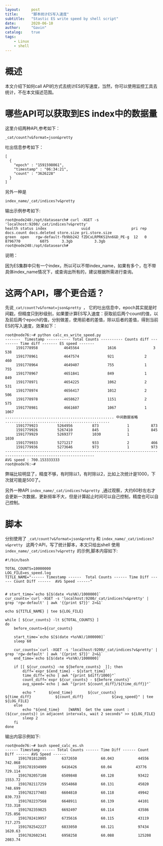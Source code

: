 ```yaml
---
layout:     post
title:      "脚本统计ES写入速度"
subtitle:   "Stastic ES write speed by shell script"
date:       2020-06-10
author:     "Gavin"
catalog:    true
tags:
    - Linux
    - shell
---
```



# 概述

本文介绍下如何call API的方式去统计ES的写速度，当然，你可以使用监控工具去统计，不在本文描述范围。


# 哪些API可以获取到ES index中的数据量

这里介绍两种API,参考如下：

```
_cat/count?v&format=json&pretty
```

吐出信息参考如下：


```
[
  {
    "epoch" : "1591598061",
    "timestamp" : "06:34:21",
    "count" : "3626228"
  }
]
```

另外一种是

```
index_name/_cat/indices?v&pretty
```

输出示例参考如下:


```
root@node248:/opt/datasearch# curl -XGET -s 'localhost:9200/_cat/indices?v&pretty'
health status index                uuid                   pri rep docs.count docs.deleted store.size pri.store.size
green  open   rgw-default-fb9bb242 fZDCxLRPRKS1hn6GD_PE-g  12   0    8796770         6075      3.3gb          3.3gb
root@node248:/opt/datasearch# 
```

说明：

因为ES集群中只有一个index，所以可以不带index_name，如果有多个，在不带具体index_name情况下，或查询出所有的，建议根据所需进行查询。



# 这两个API，哪个更合适？

先说```_cat/count?v&format=json&pretty ```， 它的吐出信息中，epoch其实就是时间戳，但精度只到秒级别，如果要计算ES写入速度：获取前后两个count的值，以及前后两个epoch的值，分别做差，使用前者的差值，除以后者的差值，得到当前ES的写入速度，效果如下：


```
root@node76:~# python calc_es_write_speed.py 
-------  Timestamp ----------- Total Counts ---------- Counts diff --------- Time diff ------- ES speed -------
	 1591778958 	       4645564 		       1616  	        	3 		  538
	 1591778961 	       4647574 		       921  			2 		  460
	 1591778964 	       4649407 		       755  			1 		  755
	 1591778967 	       4651841 		       849  			1 		  849
	 1591778971 	       4654225 		       1062  			2 		  531
	 1591778974 	       4656417 		       1012  			2 		  506
	 1591778978 	       4658627 		       1151  			2 		  575
	 1591778981 	       4661607 		       1067  			1 		  1067
.................................................. 中间数据省略 ................................................                                            
	 1591779923 		5264956 		873  			1 		   873
	 1591779926 		5267410 		845  			1 		   845
	 1591779929 		5269377 		1030  			1 		   1030
	 1591779933 		5271217 		933  			2 		   466
	 1591779936 		5273646 		973  			1 		   973
---------------------------------------------------------------------------------------------------------------
AVG speed : 700.153333333
root@node76:~# 
```

弊端比较明显了，精度不够，有时除以1，有时除以2，比如上次统计是1000，下次就可能是500了。

另外一种API ```index_name/_cat/indices?v&pretty ```,通过观察，大约60秒左右才会更新一次数据，更新频率不大，但是计算起止时间可以自己控制，精度也可以自己控制。


# 脚本

分别使用了 ```_cat/count?v&format=json&pretty``` 和 ```index_name/_cat/indices?v&pretty ``` 这两个API，写了统计脚本，本文只给出shell 使用```index_name/_cat/indices?v&pretty ```的示例,脚本内容如下:

```
#!/bin/bash

TOTAL_COUNTS=10000000
LOG_FILE=es_speed.log
TITLE_NAME="------ Timestamp ------  Total Counts ------ Time Diff ------ Count Diff ------  AVG Speed ------"


# start_time=`echo $[$(date +%s%N)/1000000]`
cur_counts=`curl -XGET -s 'localhost:9200/_cat/indices?v&pretty' | grep 'rgw-default' | awk '{{print $7}}' 2>&1`

echo ${TITLE_NAME} | tee ${LOG_FILE}

while [ ${cur_counts} -lt ${TOTAL_COUNTS} ]
do
    before_counts=${cur_counts}

    start_time=`echo $[$(date +%s%N)/1000000]`
    sleep 60

    cur_counts=`curl -XGET -s 'localhost:9200/_cat/indices?v&pretty' | grep 'rgw-default' | awk '{{print $7}}' 2>&1`
    end_time=`echo $[$(date +%s%N)/1000000]`

    if [[ ${cur_counts} -ne ${before_counts}  ]]; then
        diff=`expr ${end_time} - ${start_time}`
        time_diff=`echo | awk "{print $diff/1000}"`
        count_diff=`expr ${cur_counts} - ${before_counts}`
        avg_speed=`echo | awk "{print ${count_diff}/${time_diff}}"`

        echo "      ${end_time}       ${cur_counts}           ${time_diff}           ${count_diff}             ${avg_speed}" | tee ${LOG_FILE}
    else
        echo "${end_time}    [WARN]  Get the same count : (${cur_counts}) in adjacent intervals, wait 2 seconds" >> ${LOG_FILE}
        sleep 2
    fi
done
```


输出内容示例如下:

```
root@node76:~# bash speed_calc_es.sh 
------ Timestamp ------ Total Counts ------ Time Diff ------ Count Diff ------ AVG Speed ------
      1591781812805       6372650           60.043           44556             742.068
      1591781934909       6416426           60.04           43776             729.114
      1591782057108       6509848           60.128           93422             1553.72
      1591782117259       6554868           60.131           45020             748.699
      1591782177403       6604810           60.118           49942             830.733
      1591782237568       6648911           60.139           44101             733.318
      1591782359825       6692497           60.114           43586             725.056
      1591782419957       6735616           60.115           43119             717.275
      1591782542227       6833050           60.121           97434             1620.63
      1591782602341       6958258           60.088           125208             2083.74
```

